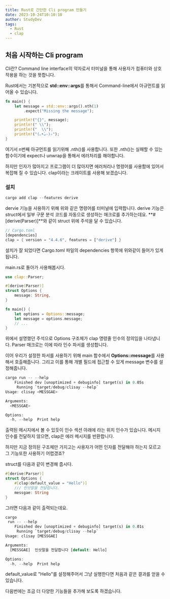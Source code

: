 ```yaml
---
title: Rust로 간단한 Cli program 만들기 
date: 2023-10-24T10:10:10
author: StudyDev
tags:
  - Rust
  - clap
---
```


## 처음 시작하는 Cli program

Cli란?
Command line interface의 약자로서 터미널을 통해 사용자가 컴퓨터와 상호작용을 하는 것을 뜻합니다.

Rust에서는 기본적으로 **std::env::args**를 통해서 Command-line에서 아규먼트를 읽어올 수 있습니다.

```rust
fn main() {
    let message = std::env::args().nth(1)
        .expect("Missing the message");

    println!("{}", message);
    println!(" \\");
    println!("  \\");
    println!("(｡•̀ᴗ-)✧");
}
```
여기서 n번째 아규먼트를 읽기위해 .nth()를 사용합니다.
또한 .nth()는 실패할 수 있는 함수이기에 expect나 unwrap을 통해서 에러처리를 해야합니다.

하지만 인자가 많아지고 프로그램이 더 많아지면 에러처리나 명령어를 사용함에 있어서 복잡해 질 수 있습니다.
clap이라는 크레이트를 사용해 보겠습니다.

### 설치
```rust
cargo add clap --features derive
```

dervie 기능을 사용하기 위해 위와 같은 명령어를 터미널에 입력합니다. 
derive 기능은 struct에서 일부 구문 분석 코드를 자동으로 생성하는 매크로를 추가하는데요.
**#[derive(Parser)]**와 같이 struct 위에 주석을 달 수 있습니다.


```rust
// Cargo.toml
[dependencies]
clap = { version = "4.4.6", features = ["derive"] }
```
설치가 잘 되었다면 Cargo.toml 파일의 dependencies 항목에 위와같이 들어가 있게 됩니다.

main.rs로 돌아가 사용해봅시다.

```rust
use clap::Parser;

#[derive(Parser)]
struct Options {
    message: String,
}

fn main() {
    let options = Options::message;
    let message = options.message;
    // ...
}
```
위에서 설명했던 주석으로 Options 구조체가 clap 명령줄 인수의 정의임을 나타냅니다.
Parser 매크로는 이에 따라 인수 파서를 생성합니다.

이어 우리가 설정한 파서를 사용하기 위해 main 함수에서 **Options::message**를 사용해서 호출해줍니다.
그리고 이를 통해 개별 필드에 접근할 수 있게 message 변수를 설정해줍니다.

```rust
cargo run -- --help
    Finished dev [unoptimized + debuginfo] target(s) in 0.05s
     Running `target/debug/clisay --help`
Usage: clisay <MESSGAE>

Arguments:
  <MESSGAE>

Options:
  -h, --help  Print help
```

출력된 메시지에서 볼 수 있듯이 인수 섹션 아래에 <MESSAGE>라는 위치 인수가 있습니다. 
메시지 인수를 전달하지 않으면, clap은 에러 메시지를 반환합니다.

하지만 지금 정의된 구조체만 가지고는 사용자가 어떤 인자를 전달해야 하는지 모르고 그 기능또한 사용하기 어렵갰죠?

struct를 다음과 같이 변경해 줍시다.

```rust
#[derive(Parser)]
struct Options {
    #[clap(default_value = "Hello")]
    /// 인삿말을 전달합니다.
    messgae: String
}
```
그러면 다음과 같이 출력되는데요.

```rust
cargo
 run -- --help
    Finished dev [unoptimized + debuginfo] target(s) in 0.01s
     Running `target/debug/clisay --help`
Usage: clisay [MESSGAE]

Arguments:
  [MESSGAE]  인삿말을 전달합니다 [default: Hello]

Options:
  -h, --help  Print help
```
default_value로 "Hello"를 설정해주어서 그냥 실행한다면 처음과 같은 결과를 얻을 수 있습니다.

다음번에는 조금 더 다양한 기능들을 추가해 보도록 하겠습니다.